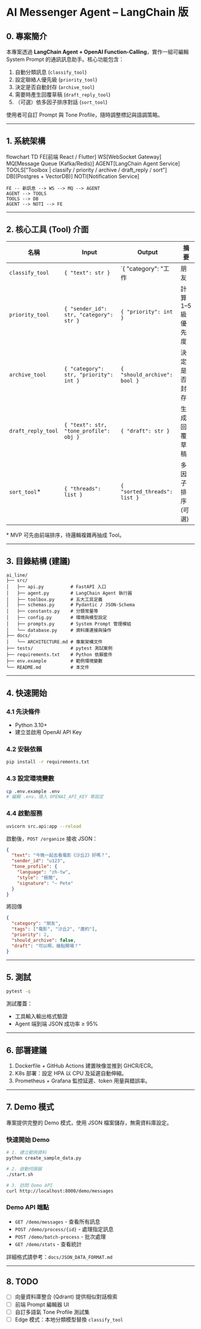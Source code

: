 # AI Messenger Agent – LangChain 版

## 0. 專案簡介
本專案透過 **LangChain Agent + OpenAI Function-Calling**，實作一組可編輯 System Prompt 的通訊訊息助手。核心功能包含：

1. 自動分類訊息 (`classify_tool`)
2. 設定聯絡人優先級 (`priority_tool`)
3. 決定是否自動封存 (`archive_tool`)
4. 需要時產生回覆草稿 (`draft_reply_tool`)
5. （可選）依多因子排序對話 (`sort_tool`)

使用者可自訂 Prompt 與 Tone Profile，隨時調整標記與語調策略。

---

## 1. 系統架構
flowchart TD
    FE[前端 React / Flutter]
    WS[WebSocket Gateway]
    MQ[Message Queue (Kafka/Redis)]
    AGENT[LangChain Agent Service]
    TOOLS["Toolbox | classify / priority / archive / draft_reply / sort"]
    DB[(Postgres + VectorDB)]
    NOTI[Notification Service]

    FE -- 新訊息 --> WS --> MQ --> AGENT
    AGENT --> TOOLS
    TOOLS --> DB
    AGENT --> NOTI --> FE

---

## 2. 核心工具 (Tool) 介面
| 名稱 | Input | Output | 摘要 |
| ---- | ----- | ------ | ---- |
| `classify_tool` | `{ "text": str }` | `{ "category": "工作|朋友|家人|廣告" }` | 判斷訊息類別 |
| `priority_tool` | `{ "sender_id": str, "category": str }` | `{ "priority": int }` | 計算 1–5 級優先度 |
| `archive_tool` | `{ "category": str, "priority": int }` | `{ "should_archive": bool }` | 決定是否封存 |
| `draft_reply_tool` | `{ "text": str, "tone_profile": obj }` | `{ "draft": str }` | 生成回覆草稿 |
| `sort_tool`* | `{ "threads": list }` | `{ "sorted_threads": list }` | 多因子排序 (可選) |

\* MVP 可先由前端排序，待邏輯複雜再抽成 Tool。

---

## 3. 目錄結構 (建議)
```
ai_line/
├── src/
│   ├── api.py          # FastAPI 入口
│   ├── agent.py        # LangChain Agent 執行器
│   ├── toolbox.py      # 五大工具定義
│   ├── schemas.py      # Pydantic / JSON-Schema
│   ├── constants.py    # 分類常量等
│   ├── config.py       # 環境與模型設定
│   ├── prompts.py      # System Prompt 管理模組
│   └── database.py     # 資料庫連接與操作
├── docs/
│   └── ARCHITECTURE.md # 專案架構文件
├── tests/              # pytest 測試案例
├── requirements.txt    # Python 依賴套件
├── env.example         # 範例環境變數
└── README.md           # 本文件
```

---

## 4. 快速開始
### 4.1 先決條件
- Python 3.10+
- 建立並啟用 OpenAI API Key

### 4.2 安裝依賴
```bash
pip install -r requirements.txt
```

### 4.3 設定環境變數
```bash
cp .env.example .env
# 編輯 .env，填入 OPENAI_API_KEY 等設定
```

### 4.4 啟動服務
```bash
uvicorn src.api:app --reload
```
啟動後，`POST /organize` 接收 JSON：
```json
{
  "text": "今晚一起去看電影《沙丘2》好嗎？",
  "sender_id": "u123",
  "tone_profile": {
    "language": "zh-tw",
    "style": "極簡",
    "signature": "– Pete"
  }
}
```
將回傳
```json
{
  "category": "朋友",
  "tags": ["電影", "沙丘2", "邀約"],
  "priority": 2,
  "should_archive": false,
  "draft": "可以啊，幾點開場？"
}
```

---

## 5. 測試
```bash
pytest -q
```
測試覆蓋：
- 工具輸入輸出格式驗證
- Agent 端到端 JSON 成功率 ≥ 95%

---

## 6. 部署建議
1. Dockerfile + GitHub Actions 建置映像並推到 GHCR/ECR。
2. K8s 部署：設定 HPA 以 CPU 及延遲自動伸縮。
3. Prometheus + Grafana 監控延遲、token 用量與錯誤率。

---

## 7. Demo 模式

專案提供完整的 Demo 模式，使用 JSON 檔案儲存，無需資料庫設定。

### 快速開始 Demo
```bash
# 1. 建立範例資料
python create_sample_data.py

# 2. 啟動伺服器
./start.sh

# 3. 訪問 Demo API
curl http://localhost:8000/demo/messages
```

### Demo API 端點
- `GET /demo/messages` - 查看所有訊息
- `POST /demo/process/{id}` - 處理指定訊息
- `POST /demo/batch-process` - 批次處理
- `GET /demo/stats` - 查看統計

詳細格式請參考：`docs/JSON_DATA_FORMAT.md`

---

## 8. TODO
- [ ] 向量資料庫整合 (Qdrant) 提供相似對話檢索
- [ ] 前端 Prompt 編輯器 UI
- [ ] 自訂多語氣 Tone Profile 測試集
- [ ] Edge 模式：本地分類模型替換 `classify_tool` 

